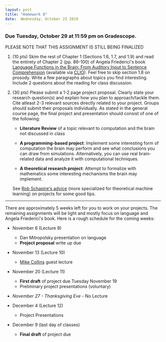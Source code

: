 ```yaml
---
layout: post
title: "Homework 8"
date:  Wednesday, October 23 2019
---
```


### Due Tuesday, October 29 at 11:59 pm on Gradescope. 

PLEASE NOTE THAT THIS ASSIGNMENT IS STILL BEING FINALIZED

1. (10 pts) Skim the rest of Chapter 1 (Sections 1.6, 1.7, and 1.9) and read the entirety of Chapter 2 (pp. 86-100) of Angela Friederici's book [Language Functions in the Brain: From Auditory Input to Sentence Comprehension](https://mitpress.universitypressscholarship.com/view/10.7551/mitpress/9780262036924.001.0001/upso-9780262036924-chapter-002) (available via [CLIO](https://clio.columbia.edu/quicksearch?q=Language+in+Our+Brain%3A+The+Origins+of+a+Uniquely+Human+Capacity&commit=Search)).  Feel free to skip section 1.8 on prosody. Write a few paragraphs about topics you find interesting. Include 2 questions about the reading for class discussion.

2. (30 pts) Please submit a 1-2 page project proposal. Clearly state your research question(s) and explain how you plan to approach/tackle them. Cite atleast 2-3 relevant sources directly related to your project. Groups should submit their proposals individually. As stated in the general course page, the final project and presentation should consist of one of the following:

   * **Literature Review** of a topic relevant to computation and the brain not discussed in class

   * **A programming-based project**: Implement some interesting form of computation the brain may perform and see what conclusions you can draw from simulations. Alternatively, you can use real brain-related data and analyze it with computational techniques. 

   * **A theoretical research project**: Attempt to formalize with mathematics some interesting mechanisms the brain may implement. 

   See [Rob Schapire's advice](http://www.cs.princeton.edu/courses/archive/spring14/cos511/project.html) (more specialized for theoretical machine learning) on projects for some good tips. 

------------------------

There are approximately 5 weeks left for you to work on your projects. The remaining assignments will be light and mostly focus on language and Angela Friederici's book. Here is a rough schedule for the coming weeks:

* November 6 (Lecture 9)
    * Dan Mitropolsky presentation on language
    * **Project proposal** write up due

* November 13 (Lecture 10)
    * [Mike Collins](http://www.cs.columbia.edu/~mcollins/) guest lecture

* November 20 (Lecture 11)
    * **First draft** of project due Tuesday November 19
    * Preliminary project presentations (voluntary)
    
* _November 27 - Thanksgiving Eve_ - No Lecture

* December 4 (Lecture 12)
    * Project Presentations
    
* December 9 (last day of classes)
    * **Final draft** of project due
